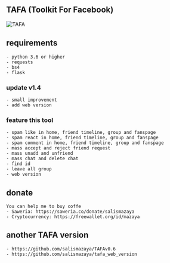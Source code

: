 ## TAFA (Toolkit For Facebook)
![TAFA](https://raw.githubusercontent.com/salismazaya/TAFA/master/tafa.jpg)

## requirements
```
- python 3.6 or higher
- requests
- bs4
- flask
```
### update v1.4
```
- small improvement
- add web version
```

### feature this tool
```
- spam like in home, friend timeline, group and fanspage
- spam react in home, friend timeline, group and fanspage
- spam comment in home, friend timeline, group and fanspage
- mass accept and reject friend request
- mass unadd and unfriend
- mass chat and delete chat
- find id
- leave all group
- web version
```

## donate
```
You can help me to buy coffe
- Saweria: https://saweria.co/donate/salismazaya
- Cryptocurrency: https://freewallet.org/id/mazaya
```
## another TAFA version
```
- https://github.com/salismazaya/TAFAv0.6
- https://github.com/salismazaya/tafa_web_version
```
